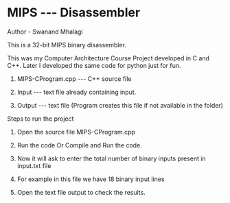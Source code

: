 ﻿# MIPS --- Disassembler
Author - Swanand Mhalagi

This is a 32-bit MIPS binary disassembler.

This was my Computer Architecture Course Project developed in C and C++. Later I developed the same code for python just for fun.

1)	MIPS-CProgram.cpp --- C++ source file 

2)	Input --- text file already containing input.

3)	Output --- text file (Program creates this file if not available in the folder)             

Steps to run the project

1)	Open the source file MIPS-CProgram.cpp

2)	Run the code Or Compile and Run the code. 

3)	Now it will ask to enter the total number of binary inputs present in input.txt file

4)	For example in this file we have 18 binary input lines

5)  Open the text file output to check the results.
